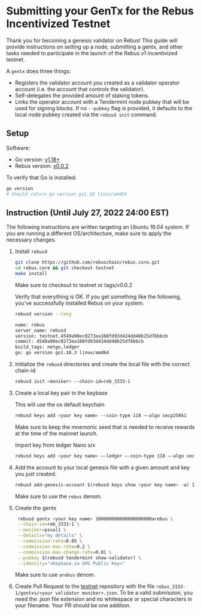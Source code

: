 # Submitting your GenTx for the Rebus Incentivized Testnet

Thank you for becoming a genesis validator on Rebus! This guide will provide instructions on setting up a node, submitting a gentx, and other tasks needed to participate in the launch of the Rebus v1 incentivized testnet.

A `gentx` does three things:

- Registers the validator account you created as a validator operator account (i.e. the account that controls the validator).
- Self-delegates the provided amount of staking tokens.
- Links the operator account with a Tendermint node pubkey that will be used for signing blocks. If no `--pubkey` flag is provided, it defaults to the local node pubkey created via the `rebusd init` command.

## Setup

Software:

- Go version: [v1.18+](https://golang.org/dl/)
- Rebus version: [v0.0.2](https://github.com/rebuschain/rebus.core/tree/v0.0.2)

To verify that Go is installed:

```sh
go version
# Should return go version go1.18 linux/amd64
```

## Instruction (Until July 27, 2022 24:00 EST)

The following instructions are written targeting an Ubuntu 18.04 system. If you are running a different OS/architecture, make sure to apply the necessary changes.

1. Install `rebusd`

    ```bash
    git clone https://github.com/rebuschain/rebus.core.git 
    cd rebus.core && git checkout testnet
    make install
    ```

    Make sure to checkout to testnet or tags/v0.0.2

    Verify that everything is OK. If you get something like the following, you've successfully installed Rebus on your system.

    ```sh
    rebusd version --long
    
    name: rebus
    server_name: rebusd
    version: testnet.4549a90ec0273ea108fd93d424dd40b25d76bbcb
    commit: 4549a90ec0273ea108fd93d424dd40b25d76bbcb
    build_tags: netgo,ledger
    go: go version go1.18.3 linux/amd64
    ```

2. Initialize the `rebusd` directories and create the local file with the correct chain-id

    ```bash
    rebusd init <moniker> --chain-id=reb_3333-1
    ```

3. Create a local key pair in the keybase

    This will use the os default keychain

    ```bash
    rebusd keys add <your key name> --coin-type 118 —-algo secp256k1
    ```

    Make sure to keep the mnemonic seed that is needed to receive rewards at the time of the mainnet launch.

    Import key from ledger Nano s/x

    ```bash
    rebusd keys add <your key name> –-ledger —-coin-type 118 —-algo secp256k1
    ```

4. Add the account to your local genesis file with a given amount and key you just created.

    ```bash
    rebusd add-genesis-account $(rebusd keys show <your key name> -a) 100rebus
    ```

    Make sure to use the `rebus` denom.

5. Create the gentx

   ```bash
    rebusd gentx <your key name> 100000000000000000000arebus \
    --chain-id=reb_3333-1 \
    --moniker=psval1 \
    --details="my details" \
    --commission-rate=0.05 \
    --commission-max-rate=0.2 \
    --commission-max-change-rate=0.01 \
    --pubkey $(rebusd tendermint show-validator) \
    --identity="<Keybase.io GPG Public Key>"
    ```

    Make sure to use `arebus` denom.

6. Create Pull Request to the [testnet](https://github.com/rebuschain/rebus.testnet) repository with the file `rebus_3333-1/gentxs/<your validator moniker>.json`. To be a valid submission, you need the .json file extension and no whitespace or special characters in your filename. Your PR should be one addition.